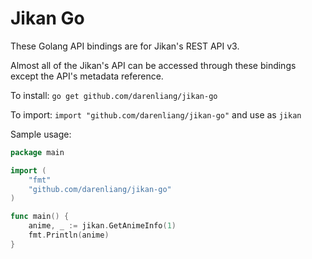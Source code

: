 # Jikan Go

These Golang API bindings are for Jikan's REST API v3.

Almost all of the Jikan's API can be accessed through these bindings except the API's metadata reference.

To install: `go get github.com/darenliang/jikan-go`

To import: `import "github.com/darenliang/jikan-go"` and use as `jikan`

Sample usage:

```go
package main

import (
	"fmt"
	"github.com/darenliang/jikan-go"
)

func main() {
	anime, _ := jikan.GetAnimeInfo(1)
	fmt.Println(anime)
}
```